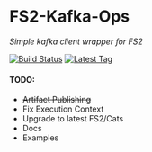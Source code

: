 # FS2-Kafka-Ops

*Simple kafka client wrapper for FS2*

[![Build Status](https://travis-ci.org/lightsaway/fs2-kafka-ops.svg?branch=master)](https://travis-ci.org/lightsaway/fs2-kafka-ops)  [![Latest Tag](https://img.shields.io/github/tag/lightsaway/fs2-kafka-ops.svg)](https://github.com/lightsaway/fs2-kafka-ops/tags)

#### TODO:
* ~~Artifact Publishing~~
* Fix Execution Context
* Upgrade to latest FS2/Cats
* Docs
* Examples
